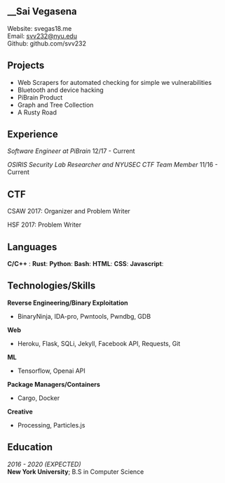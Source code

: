 __**Sai Vegasena**
--------------------

Website: svegas18.me <br />
Email:   svv232@nyu.edu <br />
Github:  github.com/svv232 <br />

Projects
--------
- Web Scrapers for automated checking for simple we vulnerabilities
- Bluetooth and device hacking 
- PiBrain Product
- Graph and Tree Collection
- A Rusty Road

Experience
----------
*Software Engineer at PiBrain*               12/17 - Current

*OSIRIS Security Lab Researcher and NYUSEC CTF Team Member*          11/16 - Current

CTF
----
CSAW 2017: Organizer and Problem Writer

HSF 2017: Problem Writer

Languages
---------
**C/C++** :
**Rust**:
**Python**: 
**Bash**:
**HTML**:
**CSS**:
**Javascript**:

Technologies/Skills
-------------------

**Reverse Engineering/Binary Exploitation**
* BinaryNinja, IDA-pro, Pwntools, Pwndbg, GDB

**Web**
* Heroku, Flask, SQLi, Jekyll, Facebook API, Requests, Git 

**ML**
* Tensorflow, Openai API

**Package Managers/Containers**
* Cargo, Docker

**Creative**
* Processing, Particles.js

Education
---------
*2016 - 2020 (EXPECTED)* <br />
   **New York University**; B.S in Computer Science
